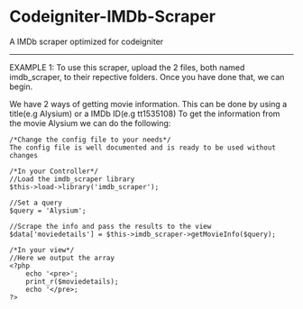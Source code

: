 Codeigniter-IMDb-Scraper
========================

A IMDb scraper optimized for codeigniter


--------------------------------------------------------------------------------------------------------------------------
EXAMPLE 1:
To use this scraper, upload the 2 files, both named imdb_scraper, to their repective folders.
Once you have done that, we can begin.

We have 2 ways of getting movie information. This can be done by using a title(e.g Alysium) or a IMDb ID(e.g tt1535108)
To get the information from the movie Alysium we can do the following:

	/*Change the config file to your needs*/
	The config file is well documented and is ready to be used without changes

	/*In your Controller*/
	//Load the imdb_scraper library 
	$this->load->library('imdb_scraper');

	//Set a query 
	$query = 'Alysium';

	//Scrape the info and pass the results to the view
	$data['moviedetails'] = $this->imdb_scraper->getMovieInfo($query);

	/*In your view*/
	//Here we output the array
	<?php
		echo '<pre>';
		print_r($moviedetails);
		echo '</pre>;
	?>



